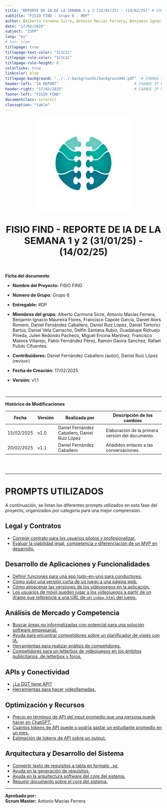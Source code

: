 ```yaml
---
title: "REPORTE DE IA DE LA SEMANA 1 y 2 (31/01/25) - (14/02/25)" # CHANGE IF NEEDED
subtitle: "FISIO FIND - Grupo 6 - #DP"
author: [Alberto Carmona Sicre, Antonio Macías Ferrera, Benjamín Ignacio Maureira Flores, Francisco Capote García, Daniel Alors Romero, Daniel Fernández Caballero, Daniel Ruiz López, Daniel Tortorici Bartús, Daniel Vela Camacho, Delfín Santana Rubio, Guadalupe Ridruejo Pineda, Julen Redondo Pacheco, Miguel Encina Martínez, Francisco Mateos Villarejo, Pablo Fernández Pérez, Ramón Gavira Sánchez, Rafael Pulido Cifuentes]                                                # CHANGE IF NEEDED
date: "17/02/2025"
subject: "ISPP"
lang: "es"
# toc: true
titlepage: true
titlepage-text-color: "1C1C1C"
titlepage-rule-color: "1C1C1C"
titlepage-rule-height: 0
colorlinks: true
linkcolor: blue
titlepage-background: "../../.backgrounds/background4V.pdf"  # CHANGE IF NEEDED
header-left: "IA REPORT"                                  # CHANGE IF NEEDED
header-right: "17/02/2025"                                # CHANGE IF NEEDED
footer-left: "FISIO FIND"
documentclass: scrartcl
classoption: "table"
---
```


<!-- COMMENT THIS WHEN EXPORTING TO PDF -->
<p align="center">
  <img src="../../.img/Logo_FisioFind_Verde_sin_fondo.PNG" alt="Logo FisioFind" width="300" />
</p>

<h1 align="center" style="font-size: 30px; font-weight: bold;">
  FISIO FIND - REPORTE DE IA DE LA SEMANA 1 y 2 (31/01/25) - (14/02/25)
</h1>
<!-- COMMENT WHEN EXPORTING TO PDF -->

<br>

**Ficha del documento**

- **Nombre del Proyecto:** FISIO FIND

- **Número de Grupo:** Grupo 6

- **Entregable:** #DP

- **Miembros del grupo:** Alberto Carmona Sicre, Antonio Macías Ferrera, Benjamín Ignacio Maureira Flores, Francisco Capote García, Daniel Alors Romero, Daniel Fernández Caballero, Daniel Ruiz López, Daniel Tortorici Bartús, Daniel Vela Camacho, Delfín Santana Rubio, Guadalupe Ridruejo Pineda, Julen Redondo Pacheco, Miguel Encina Martínez, Francisco Mateos Villarejo, Pablo Fernández Pérez, Ramón Gavira Sánchez, Rafael Pulido Cifuentes.

- **Contribuidores:** Daniel Fernández Caballero (autor), Daniel Ruiz López (revisor)

- **Fecha de Creación:** 17/02/2025  

- **Versión:** v1.1

<br>

---

**Histórico de Modificaciones**

| Fecha      | Versión | Realizada por   | Descripción de los cambios                       |
| ---------- | ------- | --------------- | ------------------------------------------------ |
| 15/02/2025 | v1.0    | Daniel Fernández Caballero, Daniel Ruiz López | Elaboración de la primera versión del documento. |
| 20/02/2025 | v1.1    | Daniel Fernández Caballero | Añadidos enlaces a las conversaciones. |

<br>

<!-- \newpage -->

<br>

---

# PROMPTS UTILIZADOS  

A continuación, se listan los diferentes prompts utilizados en esta fase del proyecto, organizados por categoría para una mejor comprensión.

## **Legal y Contratos**
- [Corregir contrato para los usuarios pilotos y profesionalizar.](https://chatgpt.com/share/67aa3383-7044-800f-b127-73b143c7336e)
- [Evaluar la viabilidad legal, competencia y diferenciación de un MVP en desarrollo.](https://chatgpt.com/share/67ab381d-7abc-8004-91b9-3a00dab4e67b)  

## **Desarrollo de Aplicaciones y Funcionalidades**
- [Definir funciones para una app todo-en-uno para conductores.](https://chatgpt.com/share/67aa33b8-2374-8004-a2c0-bf5320d9e7c7)  
- [Cómo subir una versión corta de un juego a una página web.](https://chatgpt.com/share/67a9c6e8-cfc0-800b-8040-1a10eb65efd1)
- [Cómo almacenar las versiones de los videojuegos en la aplicación.](https://chatgpt.com/share/67a9c6e8-cfc0-800b-8040-1a10eb65efd1)  
- [Los usuarios de móvil pueden jugar a los videojuegos a partir de un iframe que referencie a una URL de un `index.html` del juego.](https://chatgpt.com/share/67a9c6e8-cfc0-800b-8040-1a10eb65efd1)  

##  **Análisis de Mercado y Competencia**
-  [Buscar áreas no informatizadas con potencial para una solución software empresarial.](https://chatgpt.com/share/67aa4767-2ba8-8001-b8f9-7a3cf1196c59)
-  [Ayuda para encontrar competidores sobre un planificador de viajes con IA.](https://chatgpt.com/share/67aa49e5-7454-8009-b2ce-cf0c301eda16)  
-  [Herramientas para realizar análisis de competidores.](https://chatgpt.com/share/67aa49e5-7454-8009-b2ce-cf0c301eda16)  
-  [Competidores para un letterbox de videojuegos en los ámbitos publicitarios, de letterbox y foros.](https://chatgpt.com/share/67aa49e5-7454-8009-b2ce-cf0c301eda16)  

##  **APIs y Conectividad**
-  [¿La DGT tiene API?](https://chatgpt.com/share/67aa49fd-eb14-8009-8204-a709623f3162)  
-  [Herramientas para hacer videollamadas.](https://chatgpt.com/share/67acf098-0f18-800e-8feb-6f56ed31f5bc)  

##  **Optimización y Recursos**
- [Precio en términos de API del input promedio que una persona puede hacer en ChatGPT.](https://chatgpt.com/share/67ab37fd-fa6c-8004-8867-554597d624b7)  
- [Cuántos tokens de API puede o podría gastar un estudiante promedio en un mes.](https://chatgpt.com/share/67ab37fd-fa6c-8004-8867-554597d624b7)  
- [Estimación de tokens de API sobre un output.](https://chatgpt.com/share/67ab37fd-fa6c-8004-8867-554597d624b7)

## **Arquitectura y Desarrollo del Sistema**
- [Convertir texto de requisitos a tabla en formato `.md`.](https://chatgpt.com/share/67ac7a11-1e2c-800f-9e63-9158a26179a5)
- [Ayuda en la generación de requisitos.](https://chatgpt.com/share/67ac7ac5-10bc-8001-91b5-86041d36a56d)
- [Ayuda en la arquitectura software del core del sistema.](https://chatgpt.com/share/67acd0a0-3d38-8013-b640-df69524c0e53) 
- [Resumir documento sobre el core del sistema.](https://chatgpt.com/share/67acd0a0-3d38-8013-b640-df69524c0e53)

---

**Aprobado por:**  
**Scrum Master:** Antonio Macías Ferrera
